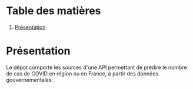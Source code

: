 
# Table des matières

1.  [Présentation](#orgc9fcce6)



<a id="orgc9fcce6"></a>

# Présentation

Le dépot comporte les sources d'une API permettant de prédire le nombre de cas de COVID
en région ou en France, à partir des données gouvernementales.

